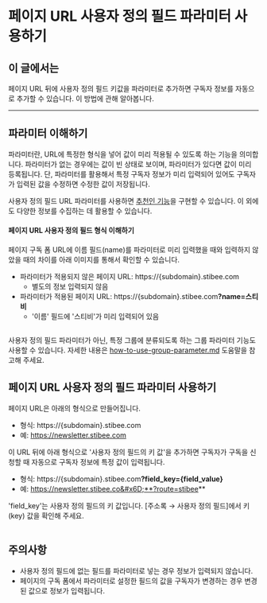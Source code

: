 # 페이지 URL 사용자 정의 필드 파라미터 사용하기

## 이 글에서는

페이지 URL 뒤에 사용자 정의 필드 키값을 파라미터로 추가하면 구독자 정보를 자동으로 추가할 수 있습니다. 이 방법에 관해 알아봅니다.

***

## 파라미터 이해하기 <a href="#h_9840f80d07" id="h_9840f80d07"></a>

파라미터란, URL에 특정한 형식을 넣어 값이 미리 적용될 수 있도록 하는 기능을 의미합니다. 파라미터가 없는 경우에는 값이 빈 상태로 보이며, 파라미터가 있다면 값이 미리 등록됩니다. 단, 파라미터를 활용해서 특정 구독자 정보가 미리 입력되어 있어도 구독자가 입력된 값을 수정하면 수정한 값이 저장됩니다.

사용자 정의 필드 URL 파라미터를 사용하면 [추천인 기능](https://help.stibee.com/hc/ko/articles/4971631583119)을 구현할 수 있습니다. 이 외에도 다양한 정보를 수집하는 데 활용할 수 있습니다.

#### 페이지 URL 사용자 정의 필드 형식 이해하기

페이지 구독 폼 URL에 이름 필드(name)를 파라미터로 미리 입력했을 때와 입력하지 않았을 때의 차이를 아래 이미지를 통해서 확인할 수 있습니다.

* 파라미터가 적용되지 않은 페이지 URL: https://{subdomain}.stibee.com
  * 별도의 정보 입력되지 않음
* 파라미터가 적용된 페이지 URL:  https://{subdomain}.stibee.co&#x6D;**?name=스티비**
  * '이름' 필드에 '스티비'가 미리 입력되어 있음

<figure><img src="https://downloads.intercomcdn.com/i/o/528916728/c5df1c069d7c9bfffede6c13/%ED%8E%98%EC%9D%B4%EC%A7%80%EC%82%AC%EC%9A%A9%EC%9E%90%EC%A0%95%EC%9D%98%ED%95%84%EB%93%9C%ED%8C%8C%EB%9D%BC%EB%AF%B8%ED%84%B0_2.gif" alt=""><figcaption></figcaption></figure>

사용자 정의 필드 파라미터가 아닌, 특정 그룹에 분류되도록 하는 그룹 파라미터 기능도 사용할 수 있습니다. 자세한 내용은 [how-to-use-group-parameter.md](how-to-use-group-parameter.md "mention") 도움말을 참고해 주세요.



## 페이지 URL 사용자 정의 필드 파라미터 사용하기 <a href="#h_b4c1c49ce3" id="h_b4c1c49ce3"></a>

페이지 URL은 아래의 형식으로 만들어집니다.

* 형식: https://{subdomain}.stibee.com
* 예: https://newsletter.stibee.com

이 URL 뒤에 아래 형식으로 '사용자 정의 필드의 키 값'을 추가하면 구독자가 구독을 신청할 때 자동으로 구독자 정보에 특정 값이 입력됩니다.

* 형식: https://{subdomain}.stibee.co&#x6D;**?field\_key={field\_value}**
* 예: https://newsletter.stibee.co&#x6D;**?route=stibee**

'field\_key'는 사용자 정의 필드의 키 값입니다. \[주소록 → 사용자 정의 필드]에서 키(key) 값을 확인해 주세요.

<figure><img src="https://downloads.intercomcdn.com/i/o/528908888/5134a4728a731241b7fd2c2b/%EC%82%AC%EC%9A%A9%EC%9E%90%EC%A0%95%EC%9D%98%ED%95%84%EB%93%9C%ED%8C%8C%EB%9D%BC%EB%AF%B8%ED%84%B0_3.gif" alt=""><figcaption></figcaption></figure>

## 주의사항

* 사용자 정의 필드에 없는 필드를 파라미터로 넣는 경우 정보가 입력되지 않습니다.
* 페이지의 구독 폼에서 파라미터로 설정한 필드의 값을 구독자가 변경하는 경우 변경된 값으로 정보가 입력됩니다.
